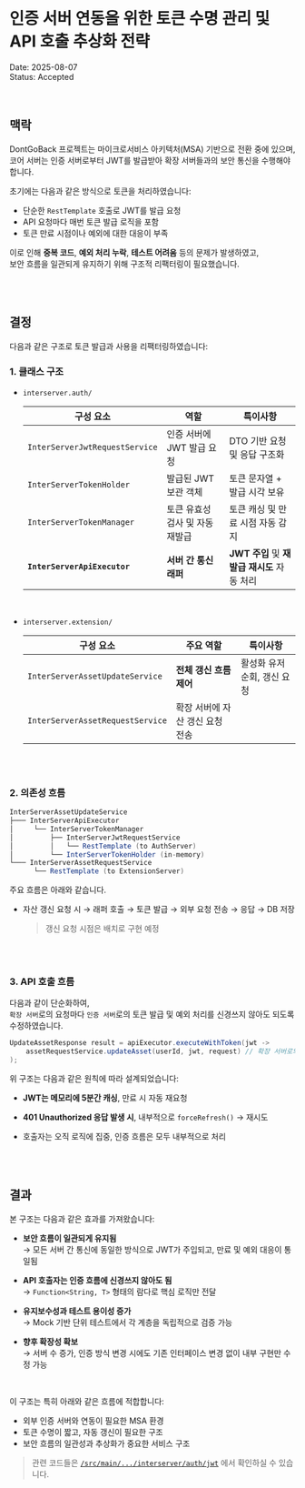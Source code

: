 # 인증 서버 연동을 위한 토큰 수명 관리 및 API 호출 추상화 전략

Date: 2025-08-07  
Status: Accepted

<br/>

## 맥락

DontGoBack 프로젝트는 마이크로서비스 아키텍처(MSA) 기반으로 전환 중에 있으며,  
코어 서버는 인증 서버로부터 JWT를 발급받아 확장 서버들과의 보안 통신을 수행해야 합니다.

초기에는 다음과 같은 방식으로 토큰을 처리하였습니다:

- 단순한 `RestTemplate` 호출로 JWT를 발급 요청
- API 요청마다 매번 토큰 발급 로직을 포함
- 토큰 만료 시점이나 예외에 대한 대응이 부족

이로 인해 **중복 코드**, **예외 처리 누락**, **테스트 어려움** 등의 문제가 발생하였고,  
보안 흐름을 일관되게 유지하기 위해 구조적 리팩터링이 필요했습니다.

<br/><br/>

## 결정

다음과 같은 구조로 토큰 발급과 사용을 리팩터링하였습니다:

### 1. 클래스 구조

- `interserver.auth/`

  | 구성 요소                      | 역할                            | 특이사항                                    |
  | ------------------------------ | ------------------------------- | ------------------------------------------- |
  | `InterServerJwtRequestService` | 인증 서버에 JWT 발급 요청       | DTO 기반 요청 및 응답 구조화                |
  | `InterServerTokenHolder`       | 발급된 JWT 보관 객체            | 토큰 문자열 + 발급 시각 보유                |
  | `InterServerTokenManager`      | 토큰 유효성 검사 및 자동 재발급 | 토큰 캐싱 및 만료 시점 자동 감지            |
  | **`InterServerApiExecutor`**   | **서버 간 통신 래퍼**           | **JWT 주입** 및 **재발급 재시도** 자동 처리 |

<br/>

- `interserver.extension/`

  | 구성 요소                        | 주요 역할                       | 특이사항                    |
  | -------------------------------- | ------------------------------- | --------------------------- |
  | `InterServerAssetUpdateService`  | **전체 갱신 흐름 제어**         | 활성화 유저 순회, 갱신 요청 |
  | `InterServerAssetRequestService` | 확장 서버에 자산 갱신 요청 전송 |                             |

<br/>
<br/>

### 2. 의존성 흐름

```java
InterServerAssetUpdateService
├─── InterServerApiExecutor
│     └── InterServerTokenManager
│         ├── InterServerJwtRequestService
│         │   └── RestTemplate (to AuthServer)
│         └── InterServerTokenHolder (in-memory)
└─── InterServerAssetRequestService
      └── RestTemplate (to ExtensionServer)
```

주요 흐름은 아래와 같습니다.

- 자산 갱신 요청 시 → 래퍼 호출 → 토큰 발급 → 외부 요청 전송 → 응답 → DB 저장
  > 갱신 요청 시점은 배치로 구현 예정

<br/>
<br/>

### 3. API 호출 흐름

다음과 같이 단순화하여,  
`확장 서버`로의 요청마다 `인증 서버`로의 토큰 발급 및 예외 처리를 신경쓰지 않아도 되도록 수정하였습니다.

```java
UpdateAssetResponse result = apiExecutor.executeWithToken(jwt ->
    assetRequestService.updateAsset(userId, jwt, request) // 확장 서버로의 요청 시 래퍼가 일관된 토큰 처리
);
```

위 구조는 다음과 같은 원칙에 따라 설계되었습니다:

- **JWT는 메모리에 5분간 캐싱**, 만료 시 자동 재요청

- **401 Unauthorized 응답 발생 시**, 내부적으로 `forceRefresh()` → 재시도

- 호출자는 오직 로직에 집중, 인증 흐름은 모두 내부적으로 처리

<br/>
<br/>

## 결과

본 구조는 다음과 같은 효과를 가져왔습니다:

- **보안 흐름이 일관되게 유지됨**  
  → 모든 서버 간 통신에 동일한 방식으로 JWT가 주입되고, 만료 및 예외 대응이 통일됨

- **API 호출자는 인증 흐름에 신경쓰지 않아도 됨**  
  → `Function<String, T>` 형태의 람다로 핵심 로직만 전달

- **유지보수성과 테스트 용이성 증가**  
  → Mock 기반 단위 테스트에서 각 계층을 독립적으로 검증 가능

- **향후 확장성 확보**  
  → 서버 수 증가, 인증 방식 변경 시에도 기존 인터페이스 변경 없이 내부 구현만 수정 가능

<br/>

이 구조는 특히 아래와 같은 흐름에 적합합니다:

- 외부 인증 서버와 연동이 필요한 MSA 환경
- 토큰 수명이 짧고, 자동 갱신이 필요한 구조
- 보안 흐름의 일관성과 추상화가 중요한 서비스 구조

> 관련 코드들은 [`/src/main/.../interserver/auth/jwt`](/dg-core-server/src/main/java/com/dontgoback/dontgo/interserver/auth/jwt/) 에서 확인하실 수 있습니다.
